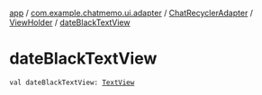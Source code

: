 [app](../../../index.md) / [com.example.chatmemo.ui.adapter](../../index.md) / [ChatRecyclerAdapter](../index.md) / [ViewHolder](index.md) / [dateBlackTextView](./date-black-text-view.md)

# dateBlackTextView

`val dateBlackTextView: `[`TextView`](https://developer.android.com/reference/android/widget/TextView.html)